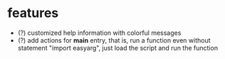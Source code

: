 # features


+ (?) customized help information with colorful messages
+ (?) add actions for __main__ entry, that is, run a function even without statement "import easyarg", just load the script and run the function
